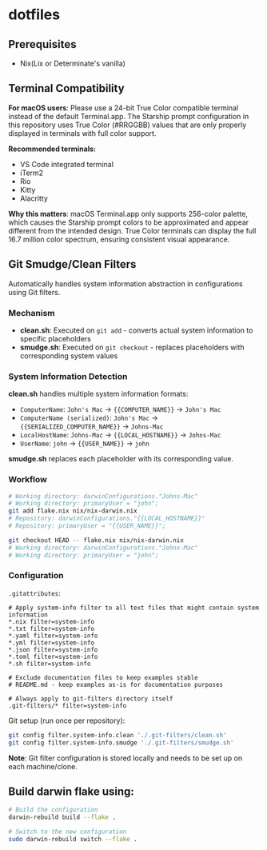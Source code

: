 # dotfiles

## Prerequisites
- Nix(Lix or Determinate's vanilla)

## Terminal Compatibility

**For macOS users**: Please use a 24-bit True Color compatible terminal instead of the default Terminal.app. The Starship prompt configuration in this repository uses True Color (#RRGGBB) values that are only properly displayed in terminals with full color support.

**Recommended terminals:**
- VS Code integrated terminal
- iTerm2
- Rio
- Kitty
- Alacritty

**Why this matters**: macOS Terminal.app only supports 256-color palette, which causes the Starship prompt colors to be approximated and appear different from the intended design. True Color terminals can display the full 16.7 million color spectrum, ensuring consistent visual appearance.

## Git Smudge/Clean Filters

Automatically handles system information abstraction in configurations using Git filters.

### Mechanism

- **clean.sh**: Executed on `git add` - converts actual system information to specific placeholders
- **smudge.sh**: Executed on `git checkout` - replaces placeholders with corresponding system values

### System Information Detection

**clean.sh** handles multiple system information formats:
- `ComputerName`: `John's Mac` → `{{COMPUTER_NAME}}` → `John's Mac`
- `ComputerName (serialized)`: `John's Mac` → `{{SERIALIZED_COMPUTER_NAME}}` → `Johns-Mac`
- `LocalHostName`: `Johns-Mac` → `{{LOCAL_HOSTNAME}}` → `Johns-Mac`
- `UserName`: `john` → `{{USER_NAME}}` → `john`

**smudge.sh** replaces each placeholder with its corresponding value.

### Workflow

```bash
# Working directory: darwinConfigurations."Johns-Mac"
# Working directory: primaryUser = "john";
git add flake.nix nix/nix-darwin.nix
# Repository: darwinConfigurations."{{LOCAL_HOSTNAME}}"
# Repository: primaryUser = "{{USER_NAME}}";

git checkout HEAD -- flake.nix nix/nix-darwin.nix
# Working directory: darwinConfigurations."Johns-Mac"
# Working directory: primaryUser = "john";
```

### Configuration

`.gitattributes`:
```
# Apply system-info filter to all text files that might contain system information
*.nix filter=system-info
*.txt filter=system-info
*.yaml filter=system-info
*.yml filter=system-info
*.json filter=system-info
*.toml filter=system-info
*.sh filter=system-info

# Exclude documentation files to keep examples stable
# README.md - keep examples as-is for documentation purposes

# Always apply to git-filters directory itself
.git-filters/* filter=system-info
```

Git setup (run once per repository):
```bash
git config filter.system-info.clean './.git-filters/clean.sh'
git config filter.system-info.smudge './.git-filters/smudge.sh'
```

**Note**: Git filter configuration is stored locally and needs to be set up on each machine/clone.

## Build darwin flake using:
```bash
# Build the configuration
darwin-rebuild build --flake .

# Switch to the new configuration
sudo darwin-rebuild switch --flake .
```
